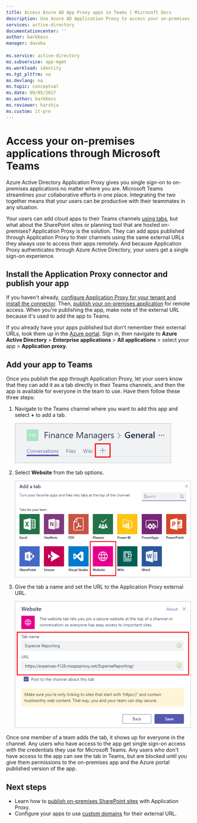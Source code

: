```yaml
---
title: Access Azure AD App Proxy apps in Teams | Microsoft Docs
description: Use Azure AD Application Proxy to access your on-premises application through Microsoft Teams. 
services: active-directory
documentationcenter: ''
author: barbkess
manager: daveba

ms.service: active-directory
ms.subservice: app-mgmt
ms.workload: identity
ms.tgt_pltfrm: na
ms.devlang: na
ms.topic: conceptual
ms.date: 09/05/2017
ms.author: barbkess
ms.reviewer: harshja
ms.custom: it-pro
---
```


# Access your on-premises applications through Microsoft Teams

Azure Active Directory Application Proxy gives you single sign-on to on-premises applications no matter where you are. Microsoft Teams streamlines your collaborative efforts in one place. Integrating the two together means that your users can be productive with their teammates in any situation. 

Your users can add cloud apps to their Teams channels [using tabs](https://support.office.com/article/Video-Using-Tabs-7350a03e-017a-4a00-a6ae-1c9fe8c497b3?ui=en-US&rs=en-US&ad=US), but what about the SharePoint sites or planning tool that are hosted on-premises? Application Proxy is the solution. They can add apps published through Application Proxy to their channels using the same external URLs they always use to access their apps remotely. And because Application Proxy authenticates through Azure Active Directory, your users get a single sign-on experience.


## Install the Application Proxy connector and publish your app

If you haven't already, [configure Application Proxy for your tenant and install the connector](application-proxy-add-on-premises-application.md). Then, [publish your on-premises application](application-proxy-add-on-premises-application.md) for remote access. When you're publishing the app, make note of the external URL because it's used to add the app to Teams.

If you already have your apps published but don't remember their external URLs, look them up in the [Azure portal](https://portal.azure.com). Sign in, then navigate to **Azure Active Directory** > **Enterprise applications** > **All applications** > select your app > **Application proxy**.

## Add your app to Teams

Once you publish the app through Application Proxy, let your users know that they can add it as a tab directly in their Teams channels, and then the app is available for everyone in the team to use. Have them follow these three steps:

1. Navigate to the Teams channel where you want to add this app and select **+** to add a tab.

   ![Select Add a tab](./media/application-proxy-integrate-with-teams/add-tab.png)

2. Select **Website** from the tab options.

   ![Add a website](./media/application-proxy-integrate-with-teams/website.png)

3. Give the tab a name and set the URL to the Application Proxy external URL. 

   ![Configure tab name and URL](./media/application-proxy-integrate-with-teams/tab-name-url.png)

Once one member of a team adds the tab, it shows up for everyone in the channel. Any users who have access to the app get single sign-on access with the credentials they use for Microsoft Teams. Any users who don't have access to the app can see the tab in Teams, but are blocked until you give them permissions to the on-premises app and the Azure portal published version of the app. 

## Next steps

- Learn how to [publish on-premises SharePoint sites](application-proxy-integrate-with-sharepoint-server.md) with Application Proxy.
- Configure your apps to use [custom domains](application-proxy-configure-custom-domain.md) for their external URL. 
